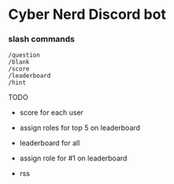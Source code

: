 # Cyber Nerd Discord bot

### slash commands

```
/question
/blank
/score
/leaderboard
/hint
```


TODO


- score for each user





- assign roles for top 5 on leaderboard
- leaderboard for all
- assign role for #1 on leaderboard
- rss
